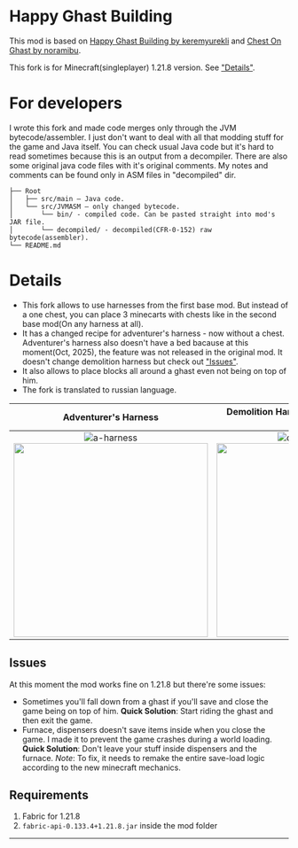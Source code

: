 
# Happy Ghast Building

This mod is based on [Happy Ghast Building by keremyurekli](https://github.com/keremyurekli/happyghastbuilding) and [Chest On Ghast by noramibu](https://github.com/noramibu/chest-on-ghast).

This fork is for Minecraft(singleplayer) 1.21.8 version. See ["Details"](#details).

# For developers
I wrote this fork and made code merges only through the JVM bytecode/assembler. I just don't want to deal with all that modding stuff for the game and Java itself.
You can check usual Java code but it's hard to read sometimes because this is an output from a decompiler. There are also some original java code files with it's original comments.
My notes and comments can be found only in ASM files in "decompiled" dir.


```
├── Root
│   ├── src/main — Java code.
│   └── src/JVMASM — only changed bytecode. 
│       └── bin/ - compiled code. Can be pasted straight into mod's JAR file.
│       └── decompiled/ - decompiled(CFR-0-152) raw bytecode(assembler).
└── README.md
```

# Details
+ This fork allows to use harnesses from the first base mod. But instead of a one chest, you can place 3 minecarts with chests like in the second base mod(On any harness at all).
+ It has a changed recipe for adventurer's harness - now without a chest. Adventurer's harness also doesn't have a bed bacause at this moment(Oct, 2025), the feature was not released in the original mod. It doesn't change demolition harness but check out ["Issues"](#issues).
+ It also allows to place blocks all around a ghast even not being on top of him.
+ The fork is translated to russian language.


Adventurer's Harness            |  Demolition Harness(Press R key to open fire)
:-------------------------:|:-------------------------:
![a-harness](https://github.com/user-attachments/assets/6b18e9e3-5d37-492b-b97e-b9274893cd9d) <img src="https://github.com/user-attachments/assets/a1dd62db-f57f-44d8-8162-991bbac6bd30" width="350" height="350"> |  ![demo-harness](https://github.com/user-attachments/assets/08607f77-4e2d-41f7-9648-6fee43c6e6b0) <img src="https://github.com/user-attachments/assets/8e49ca37-4b1f-4482-8a89-e2f2f4d7821c" width="350" height="350">


## Issues
At this moment the mod works fine on 1.21.8 but there're some issues:
+ Sometimes you'll fall down from a ghast if you'll save and close the game being on top of him.
**Quick Solution**: Start riding the ghast and then exit the game.
+ Furnace, dispensers doesn't save items inside when you close the game. I made it to prevent the game crashes during a world loading.
**Quick Solution**: Don't leave your stuff inside dispensers and the furnace. *Note*: To fix, it needs to remake the entire save-load logic according to the new minecraft mechanics.

## Requirements
1. Fabric for 1.21.8
2. `fabric-api-0.133.4+1.21.8.jar` inside the mod folder
  

---


